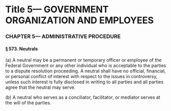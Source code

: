 
# Title 5— GOVERNMENT ORGANIZATION AND EMPLOYEES
### CHAPTER 5— ADMINISTRATIVE PROCEDURE
#### § 573. Neutrals

(a) A neutral may be a permanent or temporary officer or employee of the Federal Government or any other individual who is acceptable to the parties to a dispute resolution proceeding. A neutral shall have no official, financial, or personal conflict of interest with respect to the issues in controversy, unless such interest is fully disclosed in writing to all parties and all parties agree that the neutral may serve.

(b) A neutral who serves as a conciliator, fa­cilitator, or mediator serves at the will of the parties.
